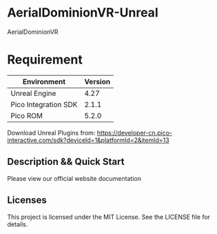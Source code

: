 # AerialDominionVR-Unreal
AerialDominionVR




# Requirement

| Environment          | Version             |
|----------------------|---------------------|
| Unreal Engine        |    4.27    |
| Pico Integration SDK | 2.1.1           |
| Pico ROM             | 5.2.0           |

Download Unreal Plugins from:
https://developer-cn.pico-interactive.com/sdk?deviceId=1&platformId=2&itemId=13

## Description && Quick Start

Please view our official website documentation


## Licenses
This project is licensed under the MIT License. See the LICENSE file for details.
